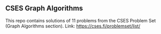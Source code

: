 ## CSES Graph Algorithms
This repo contains solutions of 11 problems from the CSES Problem Set (Graph Algorithms section). Link: https://cses.fi/problemset/list/
